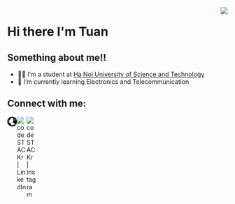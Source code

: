 <img align='right' src="https://github-readme-stats.vercel.app/api?username=TuanND0510&show_icons=true">

# Hi there I'm Tuan

## Something about me!!
- 👨‍🎓 I’m a student at [Ha Noi University of Science and Technology][hust]
- 🏫 I’m currently learning Electronics and Telecommunication

## Connect with me:
[<img align="left" alt="codeSTACKr.com" width="22px" src="https://raw.githubusercontent.com/iconic/open-iconic/master/svg/globe.svg" />][website]
[<img align="left" alt="codeSTACKr | LinkedIn" width="22px" src="https://cdn.jsdelivr.net/npm/simple-icons@v3/icons/linkedin.svg" />][linkedin]
[<img align="left" alt="codeSTACKr | Instagram" width="22px" src="https://cdn.jsdelivr.net/npm/simple-icons@v3/icons/facebook.svg" />][facebook]


[website]: https://www.hust.edu.vn/
[facebook]: https://www.facebook.com/attaboiii5/
[linkedin]: https://www.linkedin.com/in/tuan-nguyen-a19595215/
[hust]: https://www.hust.edu.vn/
